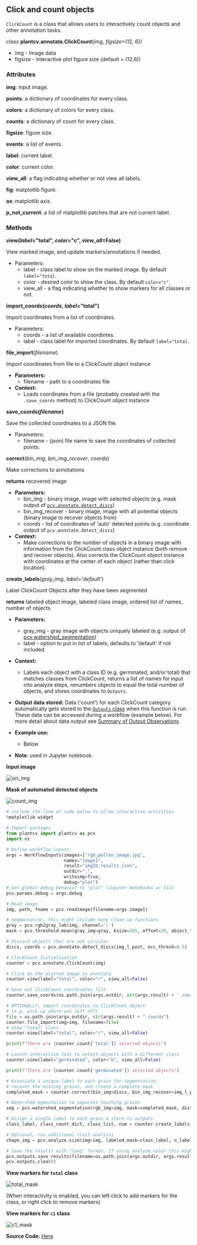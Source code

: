 ## Click and count objects 

`ClickCount` is a class that allows users to interactively count objects and other annotation tasks.

*class* **plantcv.annotate.ClickCount**(*img*, *figsize*=(12, 6))

- img - Image data
- figsize - Interactive plot figure size (default = (12,6))

### Attributes
**img**: input image.

**points**: a dictionary of coordinates for every class.

**colors**: a dictionary of colors for every class.

**counts**: a dictionary of count for every class.

**figsize**: figure size.

**events**: a list of events.

**label**: current label.

**color**: current color.

**view_all**: a flag indicating whether or not view all labels.

**fig**: matplotlib figure.

**ax**: matplotlib axis.

**p_not_current**: a list of matplotlib patches that are not current label.

### Methods
**view(*label*="total", *color*="c", *view_all*=False)**

View marked image, and update markers/annotations if needed.

- Parameters:
    - label - class label to show on the marked image. By default `label="total`.
    - color - desired color to show the class. By default `color="c"`.
    - view_all - a flag indicating whether to show markers for all classes or not. 

**import_coords(*coords*, *label*="total")**

Import coordinates from a list of coordinates.

- Parameters:
    - coords - a list of available coordintes.
    - label - class label for imported coordinates. By default `label="total`.

**file_import**(*filename*)

Import coordinates from file to a ClickCount object instance

- **Parameters:**
    - filename - path to a coordinates file  
- **Context:**
    - Loads coordinates from a file (probably created with the `.save_coords` method) to ClickCount object instance

**save_coords(*filename*)**

Save the collected coordinates to a JSON file.

- Parameters:
    - filename - (json) file name to save the coordinates of collected points. 

**correct**(*bin_img*, *bin_img_recover*, *coords*)

Make corrections to annotations 

**returns** recovered image

- **Parameters:**
    - bin_img - binary image, image with selected objects (e.g. mask output of [`pcv.annotate.detect_discs`](annotate_detect_discs.md))
    - bin_img_recover - binary image, image with all potential objects (binary image to recover objects from)  
    - coords - list of coordinates of 'auto' detected points (e.g. coordinate output of `pcv.annotate.detect_discs`)
- **Context:**
    - Make corrections to the number of objects in a binary image with information from the ClickCount class object instance (both remove and recover objects). Also corrects the ClickCount object instance with coordinates at the center of each object (rather than click location).

**create_labels**(*gray_img*, *label='default'*)

Label ClickCount Objects after they have been segmented 

**returns** labeled object image, labeled class image, ordered list of names, number of objects

- **Parameters:**
    - gray_img - gray image with objects uniquely labeled (e.g. output of [pcv.watershed_segmentation](watershed.md))
    - label - option to put in list of labels, defaults to 'default' if not included
- **Context:**
    - Labels each object with a class ID (e.g. germinated, and/or total) that matches classes from ClickCount, returns a list of names for input into analyze steps, renumbers objects to equal the total number of objects, and stores coordinates to `Outputs`. 
- **Output data stored:** Data ('count') for each ClickCount category automatically gets stored to the [`Outputs` class](outputs.md) when this function is
run. These data can be accessed during a workflow (example below). For more detail about data output see
[Summary of Output Observations](output_measurements.md#summary-of-output-observations)

- **Example use:**
    - Below

- **Note**: used in Jupyter notebook.

**Input image**

![ori_img](img/documentation_images/annotate_click_count/count_img.jpg)

**Mask of automated detected objects**

![count_img](img/documentation_images/annotate_click_count/count_mask.png)


```python
# include the line of code below to allow interactive activities
%matplotlib widget

# Import packages
from plantcv import plantcv as pcv
import os

# Define workflow inputs
args = WorkflowInputs(images=["rgb_pollen_image.jpg",
                      names="image1",
                      result="imgID_results.json",
                      outdir=".",
                      writeimg=True,
                      debug="plot")
# Set global debug behavior to "plot" (Jupyter Notebooks or X11)
pcv.params.debug = args.debug

# Read image
img, path, fname = pcv.readimage(filename=args.image1)

# Segmentation, this might include many clean up functions 
gray = pcv.rgb2gray_lab(img, channel='l')
mask = pcv.threshold.mean(gray_img=gray, ksize=201, offset=20, object_type='dark')

# Discard objects that are not circular
discs, coords = pcv.annotate.detect_discs(img_l_post, ecc_thresh=0.5)

# ClickCount Initialization
counter = pcv.annotate.ClickCount(img)

# Click on the plotted image to annotate  
counter.view(label="total", color="r", view_all=False)

# Save out ClickCount coordinates file
counter.save_coords(os.path.join(args.outdir, str(args.result) + '.coords'))

# OPTIONALLY, import coordinates to ClickCount object 
# (e.g. pick up where you left off)
file = os.path.join(args.outdir, str(args.result) + ".coords") 
counter.file_import(img=img, filename=file)
# View "total" class
counter.view(label="total", color="r", view_all=False)

print(f"There are {counter.count['total']} selected objects")

# Launch interactive tool to select objects with a different class
counter.view(label="germinated", color="b", view_all=False)

print(f"There are {counter.count['germinated']} selected objects")

# Associate a unique label to each grain for segmentation, 
# recover the missing grains, and create a complete mask
completed_mask = counter.correct(bin_img=discs, bin_img_recover=img_l_post, coords=coor)

# Watershed egmentation to separate touching grains
seg = pcv.watershed_segmentation(rgb_img=img, mask=completed_mask, distance=1)

# Assign a single label to each grain & store to outputs 
class_label, class_count_dict, class_list, num = counter.create_labels(gray_img=seg, label="total")

# Optional, run additional trait analysis 
shape_img = pcv.analyze.size(img=img, labeled_mask=class_label, n_labels=num, label=class_list)

# Save the results with "long" format. If using analyze.color this might get too long.
pcv.outputs.save_results(filename=os.path.join(args.outdir, args.result + ".csv"), outformat="csv")
pcv.outputs.clear()
```

**View markers for `total` class**

![total_mask](img/documentation_images/annotate_click_count/with_totalmask.png)

(When interactivity is enabled, you can left click to add markers for the class, or right click to remove markers)

**View markers for `c1` class**

![c1_mask](img/documentation_images/annotate_click_count/with_clickc1.png)

**Source Code:** [Here](https://github.com/danforthcenter/plantcv/blob/main/plantcv/plantcv/annotate/classes.py)
